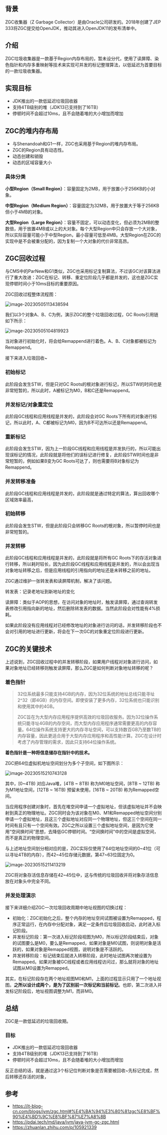 ## 背景

ZGC收集器（Z Garbage Collector）是由Oracle公司研发的。2018年创建了JEP 333将ZGC提交给OpenJDK，推动其进入OpenJDK11的发布清单中。

## 介绍

ZGC垃圾收集器是一款基于Region内存布局的，暂未设分代，使用了读屏障、染色指针和内存多重映射等技术来实现可并发的标记整理算法，以低延迟为首要目标的一款垃圾收集器。

## 实现目标

- JDK推出的一款低延迟垃圾回收器
- 支持4TB级别的堆（JDK13已支持到了16TB）
- 停顿时间不会超过10ms，且不会随着堆的大小增加而增加

## ZGC的堆内存布局

- 与Shenandoah和G1一样，ZGC也采用基于Region的堆内存布局。
- ZGC的Region具有动态性。
- 动态创建和销毁
- 动态的区域容量大小

### 具体分类

**小型Region（Small Region）**：容量固定为2MB，用于放置小于256KB的小对象。

**中型Region（Medium Region）**：容量固定为32MB，用于放置大于等于256KB但小于4MB的对象。

**大型Region（Large Region）**：容量不固定，可以动态变化，但必须为2MB的整数倍，用于放置4MB或以上的大对象。每个大型Region中只会存放一个大对象，所以实际容量可能小于中型Region，最小容量可低至4MB。大型Region在ZGC的实现中是不会被重分配的，因为复制一个大对象的代价非常高昂。

## ZGC回收过程

与CMS中的ParNew和G1类似，ZGC也采用标记复制算法，不过该GC对该算法进行了重大改进：ZGC在标记、转移、重定位阶段几乎都是并发的，这也是ZGC实现停顿时间小于10ms目标的重要原因。

ZGC回收过程整体流程图：

![image-20230505113438594](https://gitee.com/stone-98/picture-bed/raw/master/202305051134031.png)

我们以3个对象A、B、C为例，演示ZGC的整个垃圾回收过程，GC Roots引用链如下所示：

![image-20230505104819923](https://gitee.com/stone-98/picture-bed/raw/master/202305051134241.png)

当对象进行初始化时，将会给Remappend进行着色。A、B、C对象都被标记为Remappend。

接下来进入垃圾回收~

### 初始标记

此阶段会发生STW，但是只对GC Roots的根对象进行标记，所以STW的时间也是非常短暂的，所以此时，A被标记为M0，B和C还是Remappend。

### 并发标记/对象重定位

此阶段GC线程和应用线程是并发的，此阶段会对GC Roots下所有的对象进行标记，所以此时，A、C都被标记为M0，因为B不可达所以还是Remappend。

### 重新标记

此阶段会发生STW，因为上一阶段GC线程和应用线程是并发执行的，所以可能出现误标记的情况，此阶段就是将他们的误标记进行修复，此阶段STW时间也是非常短暂的，例如如果B变为GC Roots可达了，则也需要将B对象标记为Remappend。

### 并发转移准备

此阶段GC线程和应用线程是并发的，此阶段就是通过特定的算法，算出回收哪个区域效率最高，

### 初始转移

 此阶段会发生STW，但是此阶段只会转移GC Roots的根对象，所以暂停时间也是非常短暂的。

### 并发转移

此阶段GC线程和应用线程是并发的，此阶段就是将所有GC Roots下的存活对象进行转移，所以耗时较长，因为此阶段GC线程和应用线程是并发的，所以会出现当对象地址转移之后，但是应用线程的引用指向的地址还是未转移之前的地址。

ZGC通过维护一张转发表和读屏障机制，解决了该问题。

转发表：记录老地址到新地址的变化

读屏障：类似于AOP的思想，在访问对象的地址时，触发读屏障，通过查询转发表修改引用指向新的地址，然后删除转发表的数据。当然此阶段会对性能有4%损耗。

如果此阶段没有应用线程对已经修改地址的对象进行访问的话，并发转移阶段也不会对引用的地址进行更新，将会在下一次GC的对象重定位阶段进行更新。

## ZGC的关键技术

上述说到，ZGC回收过程中的并发转移阶段，如果用户线程对对象进行访问，如果对象地址已经转移则触发读屏障，那么ZGC是如何判断对象地址转移的呢？

### 着色指针

> 32位系统最多只能支持4GB的内存，因为32位系统的地址总线只能寻址2^32（即4GB）的内存空间。即使安装了更多内存，32位系统也只能识别和使用其中的4GB。
>
> ZGC旨在为大型内存应用程序提供高效的垃圾回收服务。因为32位操作系统只能寻址4GB的内存空间，而大型内存应用程序通常需要更高的内存容量。64位操作系统支持更大的内存寻址空间，可以支持数百GB乃至数TB的内存容量，因此更适合用于大型内存应用程序和高性能计算。ZGC在设计时考虑了内存管理的需求，因此只支持64位操作系统。

**着色指针是一种将信息储存在指针中的技术。**

ZGC把64位虚拟机地址空间划分为多个子空间，如下图所示：

![image-20230515210743128](https://gitee.com/stone-98/picture-bed/raw/master/202305152107033.png)

其中，[0~4TB) 对应Java堆，[4TB ~ 8TB) 称为M0地址空间，[8TB ~ 12TB) 称为M1地址空间，[12TB ~ 16TB) 预留未使用，[16TB ~ 20TB) 称为Remapped空间。

当应用程序创建对象时，首先在堆空间申请一个虚拟地址，但该虚拟地址并不会映射到真正的物理地址。ZGC同时会为该对象在M0、M1和Remapped地址空间分别申请一个虚拟地址，且这三个虚拟地址对应同一个物理地址，但这三个空间在同一时间有且只有一个空间有效。ZGC之所以设置三个虚拟地址空间，是因为它使用“空间换时间”思想，去降低GC停顿时间。“空间换时间”中的空间是虚拟空间，而不是真正的物理空间。

与上述地址空间划分相对应的是，ZGC实际仅使用了64位地址空间的0~41位（可以寻址4TB的内存），而42~45位存储元数据，第47~63位固定为0。

![image-20230515211413219](https://gitee.com/stone-98/picture-bed/raw/master/202305152114938.png)

ZGC将对象存活信息存储在42~45位中，这与传统的垃圾回收并将对象存活信息放在对象头中完全不同。

### 并发处理演示

接下来详细介绍ZGC一次垃圾回收周期中地址视图的切换过程：

- 初始化：ZGC初始化之后，整个内存的地址空间试图被设置为Remapped，程序正常运行，在内存中分配对象，满足一定条件后垃圾回收启动，此时进入标记阶段。
- 并发标记阶段：第一次进入标记阶段视图为M0，所以标记阶段结束后，对象的试图要么是M0，要么是Remapped，如果对象是M0试图，则说明对象是活跃的，如果对象是Remapped视图，说明对象是不活跃的。
- 并发转移阶段：标记结束后就进入转移阶段，此时地址试图再次被设置为Remapped。如果对象被GC线程或者应用线程访问过，那么就将对象的地址试图从M0设置为Remapped。

其实，在标记阶段存在两个地址视图M0和M1，上面的过程显示只用了一个地址视图。**之所以设计成两个，是为了区别前一次标记和当前标记**。也即，第二次进入并发标记阶段后，地址视图调整为M1，而非M0。

## 总结

ZGC是一款低延迟的垃圾回收期。

### 目标

- JDK推出的一款低延迟垃圾回收器
- 支持4TB级别的堆（JDK13已支持到了16TB）
- 停顿时间不会超过10ms，且不会随着堆的大小增加而增加



反正总结的话，就是通过这3个标记位判断对象是否需要被回收~先标记完成，然后转移还存活的对象，

## 参考

- https://it-blog-cn.com/blogs/jvm/zgc.html#%E4%BA%94%E3%80%81zgc%E8%BF%90%E4%BD%9C%E8%BF%87%E7%A8%8B
- https://pdai.tech/md/java/jvm/java-jvm-gc-zgc.html
- https://zhuanlan.zhihu.com/p/105921339   

